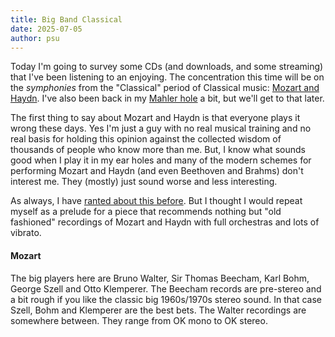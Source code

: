 ```yaml
---
title: Big Band Classical
date: 2025-07-05
author: psu
---
```


Today I'm going to survey some CDs (and downloads, and some streaming) that I've been
listening to an enjoying. The concentration this time will be on the _symphonies_ from the
"Classical" period of Classical music: [Mozart and
Haydn](the-surprising-classical-groove.html). I've also been back in my [Mahler
hole](./two-thirds.html) a bit, but we'll get to that later.

The first thing to say about Mozart and Haydn is that everyone plays it wrong these days.
Yes I'm just a guy with no real musical training and no real basis for holding this
opinion against the collected wisdom of thousands of people who know more than me. But, I
know what sounds good when I play it in my ear holes and many of the modern schemes for
performing Mozart and Haydn (and even Beethoven and Brahms) don't interest me. They
(mostly) just sound worse and less interesting.

As always, I have [ranted about this before](./nouvelle-old-music.html). But I thought I
would repeat myself as a prelude for a piece that recommends nothing but "old fashioned"
recordings of Mozart and Haydn with full orchestras and lots of vibrato.

#### Mozart

The big players here are Bruno Walter, Sir Thomas Beecham, Karl Bohm, George Szell and
Otto Klemperer. The Beecham records are pre-stereo and a bit rough if you like the classic
big 1960s/1970s stereo sound. In that case Szell, Bohm and Klemperer are the best bets.
The Walter recordings are somewhere between. They range from OK mono to OK stereo.


